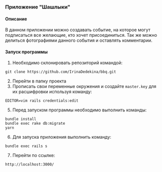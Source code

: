 ### Приложение "Шашлыки"
#### Описание
В данном приложении можно создавать событие, на которое могут подписаться все желающие, кто хочет присоединиться.
Так же можно делиться фотографиями данного события и оставлять комментарии.

#### Запуск программы

1. Необходимо склонировать репозиторий командой:
``` 
git clone https://github.com/IrinaDedekina/bbq.git
```
2. Перейти в папку проекта
3. Прописать свои переменные окружения и создайте `master.key` для их расшифровки используя команду:
```
EDITOR=vim rails credentials:edit
```
5. Перед запуском программы необходимо выполнить команды:
```
bundle install
bundle exec rake db:migrate
yarn
```
6. Для запуска приложения выполнить команду:
```
bundle exec rails s
```
7. Перейти по ссылке:
```
http://localhost:3000/
```

